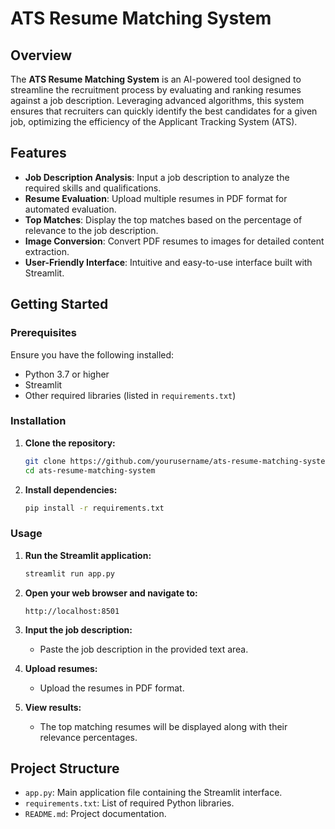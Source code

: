 # ATS Resume Matching System

## Overview

The **ATS Resume Matching System** is an AI-powered tool designed to streamline the recruitment process by evaluating and ranking resumes against a job description. Leveraging advanced algorithms, this system ensures that recruiters can quickly identify the best candidates for a given job, optimizing the efficiency of the Applicant Tracking System (ATS).

## Features

- **Job Description Analysis**: Input a job description to analyze the required skills and qualifications.
- **Resume Evaluation**: Upload multiple resumes in PDF format for automated evaluation.
- **Top Matches**: Display the top matches based on the percentage of relevance to the job description.
- **Image Conversion**: Convert PDF resumes to images for detailed content extraction.
- **User-Friendly Interface**: Intuitive and easy-to-use interface built with Streamlit.

## Getting Started

### Prerequisites

Ensure you have the following installed:
- Python 3.7 or higher
- Streamlit
- Other required libraries (listed in `requirements.txt`)

### Installation

1. **Clone the repository:**
    ```bash
    git clone https://github.com/yourusername/ats-resume-matching-system.git
    cd ats-resume-matching-system
    ```

2. **Install dependencies:**
    ```bash
    pip install -r requirements.txt
    ```

### Usage

1. **Run the Streamlit application:**
    ```bash
    streamlit run app.py
    ```

2. **Open your web browser and navigate to:**
    ```
    http://localhost:8501
    ```

3. **Input the job description:**
    - Paste the job description in the provided text area.

4. **Upload resumes:**
    - Upload the resumes in PDF format.

5. **View results:**
    - The top matching resumes will be displayed along with their relevance percentages.

## Project Structure

- `app.py`: Main application file containing the Streamlit interface.
- `requirements.txt`: List of required Python libraries.
- `README.md`: Project documentation.


